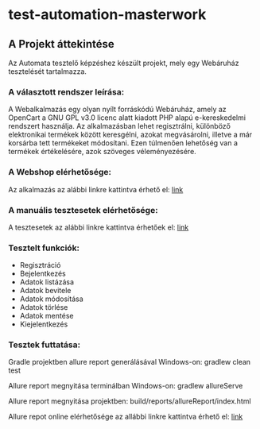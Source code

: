 # test-automation-masterwork

## A Projekt áttekintése
Az Automata tesztelő képzéshez készült projekt, mely egy Webáruház tesztelését tartalmazza.

### A választott rendszer leírása:
A Webalkalmazás egy olyan nyílt forráskódú Webáruház, amely az OpenCart a GNU GPL v3.0 licenc alatt kiadott PHP alapú e-kereskedelmi rendszert használja.
Az alkalmazásban lehet regisztrálni, különböző elektronikai termékek között keresgélni, azokat megvásárolni, illetve a már korsárba tett termékeket módosítani.
Ezen túlmenően lehetőség van a termékek értékelésére, azok szöveges véleményezésére.

### A Webshop elérhetősége:
Az alkalmazás az alábbi linkre kattintva érhető el: [link](http://test-automation-shop2.greenfox.academy/)

### A manuális tesztesetek elérhetősége:
A tesztesetek az alábbi linkre kattintva érhetőek el: [link](https://drive.google.com/file/d/1h8_F5-aK1iq7LAbE5NyNG9O1qWU6J2-E/view?usp=sharing)

### Tesztelt funkciók:

  * Regisztráció
  * Bejelentkezés
  * Adatok listázása
  * Adatok bevitele
  * Adatok módosítása
  * Adatok törlése
  * Adatok mentése
  * Kiejelentkezés

### Tesztek futtatása:

Gradle projektben allure report generálásával Windows-on: gradlew clean test

Allure report megnyitása terminálban Windows-on: gradlew allureServe

Allure report megnyitása projektben: build/reports/allureReport/index.html

Allure repot online elérhetősége az allábbi linkre kattintva érhető el: [link](http://192.168.0.94:50216/index.html#)
